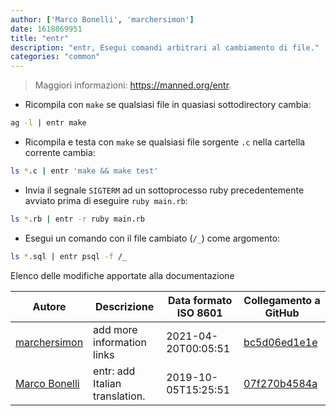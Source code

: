 ```yaml
---
author: ['Marco Bonelli', 'marchersimon']
date: 1618869951
title: "entr"
description: "entr, Esegui comandi arbitrari al cambiamento di file."
categories: "common"
---
```

> Maggiori informazioni: <https://manned.org/entr>.

- Ricompila con `make` se qualsiasi file in quasiasi sottodirectory cambia:

```bash
ag -l | entr make
```

- Ricompila e testa con `make` se qualsiasi file sorgente `.c` nella cartella corrente cambia:

```bash
ls *.c | entr 'make && make test'
```

- Invia il segnale `SIGTERM` ad un sottoprocesso ruby precedentemente avviato prima di eseguire `ruby main.rb`:

```bash
ls *.rb | entr -r ruby main.rb
```

- Esegui un comando con il file cambiato (`/_`) come argomento:

```bash
ls *.sql | entr psql -f /_
```
Elenco delle modifiche apportate alla documentazione


Autore | Descrizione | Data formato ISO 8601 | Collegamento a GitHub
------|-----|-----|-----
[marchersimon](mailto:marchersimon@zohomail.eu) | add more information links | 2021-04-20T00:05:51 | [bc5d06ed1e1e](https://github.com/tldr-pages/tldr/commit/bc5d06ed1e1e112cfb368a38ae5918ef124cdc22)
[Marco Bonelli](mailto:marco@mebeim.net) | entr: add Italian translation. | 2019-10-05T15:25:51 | [07f270b4584a](https://github.com/tldr-pages/tldr/commit/07f270b4584a6cec64ceeebf05a2446af20c97b7)

